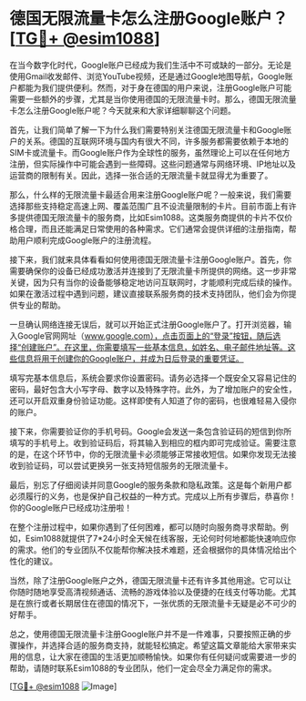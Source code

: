 # 德国无限流量卡怎么注册Google账户？[[TG💪+ @esim1088](https://t.me/s/esim1088)]

在当今数字化时代，Google账户已经成为我们生活中不可或缺的一部分。无论是使用Gmail收发邮件、浏览YouTube视频，还是通过Google地图导航，Google账户都能为我们提供便利。然而，对于身在德国的用户来说，注册Google账户可能需要一些额外的步骤，尤其是当你使用德国的无限流量卡时。那么，德国无限流量卡怎么注册Google账户呢？今天就来和大家详细聊聊这个问题。

首先，让我们简单了解一下为什么我们需要特别关注德国无限流量卡和Google账户的关系。德国的互联网环境与国内有很大不同，许多服务都需要依赖于本地的SIM卡或流量卡。而Google账户作为全球性的服务，虽然理论上可以在任何地方注册，但实际操作中可能会遇到一些障碍。这些问题通常与网络环境、IP地址以及运营商的限制有关。因此，选择一张合适的无限流量卡就显得尤为重要了。

那么，什么样的无限流量卡最适合用来注册Google账户呢？一般来说，我们需要选择那些支持稳定高速上网、覆盖范围广且不设流量限制的卡片。目前市面上有许多提供德国无限流量卡的服务商，比如Esim1088。这类服务商提供的卡片不仅价格合理，而且还能满足日常使用的各种需求。它们通常会提供详细的注册指南，帮助用户顺利完成Google账户的注册流程。

接下来，我们就来具体看看如何使用德国无限流量卡注册Google账户。首先，你需要确保你的设备已经成功激活并连接到了无限流量卡所提供的网络。这一步非常关键，因为只有当你的设备能够稳定地访问互联网时，才能顺利完成后续的操作。如果在激活过程中遇到问题，建议直接联系服务商的技术支持团队，他们会为你提供专业的帮助。

一旦确认网络连接无误后，就可以开始正式注册Google账户了。打开浏览器，输入Google官网网址（www.google.com），点击页面上的“登录”按钮，随后选择“创建账户”。在这里，你需要填写一些基本信息，如姓名、电子邮件地址等。这些信息将用于创建你的Google账户，并成为日后登录的重要凭证。

填写完基本信息后，系统会要求你设置密码。请务必选择一个既安全又容易记住的密码，最好包含大小写字母、数字以及特殊字符。此外，为了增加账户的安全性，还可以开启双重身份验证功能。这样即使有人知道了你的密码，也很难轻易入侵你的账户。

接下来，你需要验证你的手机号码。Google会发送一条包含验证码的短信到你所填写的手机号上。收到验证码后，将其输入到相应的框内即可完成验证。需要注意的是，在这个环节中，你的无限流量卡必须能够正常接收短信。如果你发现无法接收到验证码，可以尝试更换另一张支持短信服务的无限流量卡。

最后，别忘了仔细阅读并同意Google的服务条款和隐私政策。这是每个新用户都必须履行的义务，也是保护自己权益的一种方式。完成以上所有步骤后，恭喜你！你的Google账户已经成功注册啦！

在整个注册过程中，如果你遇到了任何困难，都可以随时向服务商寻求帮助。例如，Esim1088就提供了7*24小时全天候在线客服，无论何时何地都能快速响应你的需求。他们的专业团队不仅能帮你解决技术难题，还会根据你的具体情况给出个性化的建议。

当然，除了注册Google账户之外，德国无限流量卡还有许多其他用途。它可以让你随时随地享受高清视频通话、流畅的游戏体验以及便捷的在线支付等功能。尤其是在旅行或者长期居住在德国的情况下，一张优质的无限流量卡无疑是必不可少的好帮手。

总之，使用德国无限流量卡注册Google账户并不是一件难事，只要按照正确的步骤操作，并选择合适的服务商支持，就能轻松搞定。希望这篇文章能给大家带来实用的信息，让大家在德国的生活更加顺畅愉快。如果你有任何疑问或需要进一步的帮助，请随时联系Esim1088的专业团队，他们一定会尽全力满足你的需求。

[[TG💪+ @esim1088](https://t.me/s/esim1088) ![Image](https://i.postimg.cc/4NQfJmqS/Snipaste-2025-05-13-00-14-12.png)]